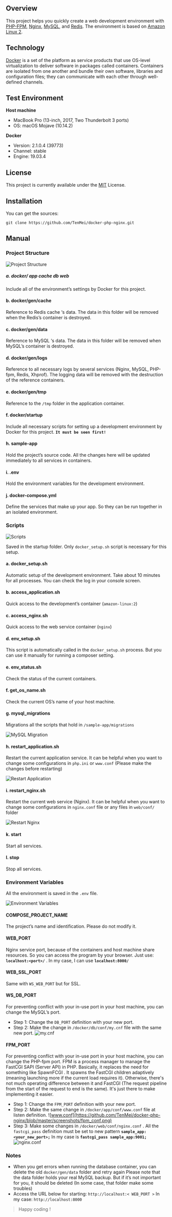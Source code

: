 ## Overview

This project helps you quickly create a web development environment with [PHP-FPM](https://php-fpm.org/), [Nginx](https://www.nginx.com/), [MySQL](https://www.mysql.com/), and [Redis](https://redis.io/). The environment is based on [Amazon Linux 2](https://aws.amazon.com/amazon-linux-2/?nc1=h_ls).

## Technology
[Docker](https://www.docker.com/) is a set of the platform as service products that use
OS-level virtualization to deliver software in packages called
containers. Containers are isolated from one another and bundle
their own software, libraries and configuration files; they can
communicate with each other through well-defined channels.

## Test Environment
**Host machine**
- MacBook Pro (13-inch, 2017, Two Thunderbolt 3 ports)
- OS: macOS Mojave (10.14.2)

**Docker**
- Version: 2.1.0.4 (39773)
- Channel: stable
- Engine: 19.03.4

## License
This project is currently available under the [MIT](https://github.com/TenMei/docker-php-nginx/blob/master/LICENSE) License.

## Installation
You can get the sources:
```
git clone https://github.com/TenMei/docker-php-nginx.git
```

## Manual
### Project Structure
![Project Structure](https://github.com/TenMei/docker-php-nginx/blob/master/screenshots/project_structure.png)
##### a. docker/ app cache db web
Include all of the environment’s settings by Docker for this project.
#### b. docker/gen/cache
> <!--Generated by Docker-->

Reference to Redis cache ‘s data. The data in this folder will be removed when the Redis’s container is destroyed.
#### c. docker/gen/data
> <!--Generated by Docker-->

Reference to MySQL ‘s data. The data in this folder will be removed when MySQL’s container is destroyed.
#### d. docker/gen/logs
> <!--Generated by Docker-->

Reference to all necessary logs by several services (Nginx, MySQL, PHP-fpm, Redis, Xhprof). The logging data will be removed with the destruction of the reference containers.
#### e. docker/gen/tmp
> <!--Generated by Docker-->

Reference to the `/tmp` folder in the application container.
#### f. docker/startup
Include all necessary scripts for setting up a development environment by Docker for this project. **`It must be seen first!`**
#### h. sample-app
Hold the project’s source code. All the changes here will be updated immediately to all services in containers.
#### i. .env
Hold the environment variables for the development environment.
#### j. docker-compose.yml
> <!--Docker file configuration-->

Define the services that make up your app. So they can be run together in an isolated environment.

### Scripts
![Scripts](https://github.com/TenMei/docker-php-nginx/blob/master/screenshots/scripts.png)

Saved in the startup folder. Only `docker_setup.sh` script is necessary for this setup.
#### a. docker_setup.sh
> <!--The first script for running-->

Automatic setup of the development environment. Take about 10 minutes for all processes. You can check the log in your console screen.
#### b. access_application.sh
> <!--Call by manual-->

Quick access to the development’s container (`amazon-linux:2`)
#### c. access_nginx.sh
> <!--Call by manual-->

Quick access to the web service container (`nginx`)
#### d. env_setup.sh
> <!--Call by manual-->

This script is automatically called in the `docker_setup.sh` process. But you can use it manually for running a composer setting.
#### e. env_status.sh
> <!--Call by manual-->

Check the status of the current containers.
#### f. get_os_name.sh
> <!--Call by manual-->

Check the current OS’s name of your host machine.
#### g. mysql_migrations
> <!--Call by manual-->

Migrations all the scripts that hold in `/sample-app/migrations`

![MySQL Migration](https://github.com/TenMei/docker-php-nginx/blob/master/screenshots/sample_migrations.png)
#### h. restart_application.sh
> <!--Call by manual-->

Restart the current application service. It can be helpful when you want to change some configurations in `php.ini` or `www.conf` (Please make the changes before restarting)

![Restart Application](https://github.com/TenMei/docker-php-nginx/blob/master/screenshots/restart_application.png)
#### i. restart_nginx.sh
> <!--Call by manual-->

Restart the current web service (Nginx). It can be helpful when you want to change some configurations in `nginx.conf` file or any files in `web/conf/` folder

![Restart Nginx](https://github.com/TenMei/docker-php-nginx/blob/master/screenshots/restart_nginx.png)
#### k. start
> <!--Call by manual-->

Start all services.
#### l. stop
> <!--Call by manual-->

Stop all services.

### Environment Variables
All the environment is saved in the `.env` file.

![Environment Variables](https://github.com/TenMei/docker-php-nginx/blob/master/screenshots/environment_setting.png)
#### COMPOSE_PROJECT_NAME
The project’s name and identification. Please do not modify it.
#### WEB_PORT
Nginx service port, because of the containers and host machine share resources. So you can access the program by your browser. Just use: **`localhost:<port>/`** . In my case, I can use **`localhost:8000/`**
#### WEB_SSL_PORT
Same with `WS_WEB_PORT` but for SSL.
#### WS_DB_PORT
For preventing conflict with your in-use port in your host machine, you can change the MySQL’s port.
- Step 1:
Change the `DB_PORT` definition with your new port.
- Step 2:
Make the change in `/docker/db/conf/my.cnf` file with the same new port.
![my.cnf](https://github.com/TenMei/docker-php-nginx/blob/master/screenshots/db_my_cnf.png)

#### FPM_PORT
For preventing conflict with your in-use port in your host machine, you can change the PHP-fpm port. FPM is a process manager to manage the FastCGI SAPI (Server API) in PHP. Basically, it replaces the need for something like SpawnFCGI . It spawns the FastCGI children adaptively (meaning launching more if the current load requires it). Otherwise, there's not much operating difference between it and FastCGI (The request pipeline from the start of the request to end is the same). It's just there to make implementing it easier.
- Step 1:
Change the `FPM_PORT` definition with your new port.
- Step 2:
Make the same change in `/docker/app/conf/www.conf` file at listen
definition.
![www.conf](https://github.com/TenMei/docker-php-nginx/blob/master/screenshots/fpm_conf.png)
- Step 3:
Make some changes in `/docker/web/conf/nginx.conf` . All the
`fastcgi_pass` definition must be set to new pattern **`sample_app:<your_new_port>;`**
In my case is **`fastcgi_pass sample_app:9001;`**
![nginx.conf](https://github.com/TenMei/docker-php-nginx/blob/master/screenshots/fpm_nginx.png)

### Notes
- When you get errors when running the database container, you can delete the old `docker/gen/data` folder and retry again
Please note that the data folder holds your real MySQL backup. But if it’s not important for you, it should be deleted (In some case, that folder make some troubles)
- Access the URL below for starting:
`http://localhost:< WEB_PORT >`
In my case:
`http://localhost:8000`

> Happy coding !